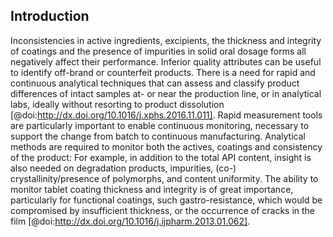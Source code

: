 ## Introduction
Inconsistencies in active ingredients, excipients, the thickness and integrity of coatings and the presence of impurities in solid oral dosage forms all negatively affect their performance. Inferior quality attributes can be useful to identify off-brand or counterfeit products. There is a need for rapid and continuous analytical techniques that can assess and classify product differences of intact samples at- or near the production line, or in analytical labs, ideally without resorting to product dissolution [@doi:http://dx.doi.org/10.1016/j.xphs.2016.11.011]. Rapid measurement tools are particularly important to enable continuous monitoring, necessary to support the change from batch to continuous manufacturing. Analytical methods are required to monitor both the actives, coatings and consistency of the product: For example, in addition to the total API content, insight is also needed on degradation products, impurities, (co-) crystallinity/presence of polymorphs, and content uniformity. The ability to monitor tablet coating thickness and integrity is of great importance, particularly for functional coatings, such gastro-resistance, which would be compromised by insufficient thickness, or the occurrence of cracks in the film [@doi:http://dx.doi.org/10.1016/j.ijpharm.2013.01.062]. 